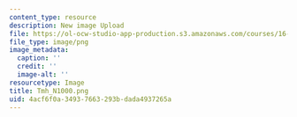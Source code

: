 ```yaml
---
content_type: resource
description: New image Upload
file: https://ol-ocw-studio-app-production.s3.amazonaws.com/courses/16-90-computational-methods-in-aerospace-engineering-spring-2014/4acf6f0a34937663293bdada4937265a_Tmh_N1000.png
file_type: image/png
image_metadata:
  caption: ''
  credit: ''
  image-alt: ''
resourcetype: Image
title: Tmh_N1000.png
uid: 4acf6f0a-3493-7663-293b-dada4937265a
---
```

